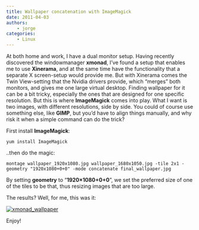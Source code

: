```yaml
---
title: Wallpaper concatenation with ImageMagick
date: 2011-04-03
authors:
    - jorge
categories:
    - Linux
---
```

At both home and work, I have a dual monitor setup. Having recently discovered the windowmanager **xmonad**, I’ve found a setup that enables me to use **Xinerama**, and at the same time have the functionality that a separate X screen-setup would provide me. But with Xinerama comes the Twin View-setting that the Nvidia drivers provide, which “merges” both monitors, and gives me one large virtual desktop. Finding wallpaper for it can be a bit tricky, especially the ones that are designed for one specific resolution. But this is where **ImageMagick** comes into play. What I want is two images, with different resolutions, side by side. You could of course use something else, like **GIMP**, but you’d have to align things manually, and why risk it when a simple command can do the trick?

First install **ImageMagick**:

```
yum install ImageMagick
```

..then do the magic:

```
montage wallpaper_1920x1080.jpg wallpaper_1680x1050.jpg -tile 2x1 -geometry "1920x1080+0+0" -mode concatenate final_wallpaper.jpg
```

By setting **geometry** to “**1920×1080+0+0**”, we set the preferred size of one of the tiles to be that, thus resizing images that are too large.

The results? Well, for me, this was it:

[![xmonad_wallpaper](http://jorge.fbarr.net/wp-content/uploads/2013/02/xmonad_wallpaper-1024x307.jpg)](http://jorge.fbarr.net/wp-content/uploads/2013/02/xmonad_wallpaper.jpg)

Enjoy!